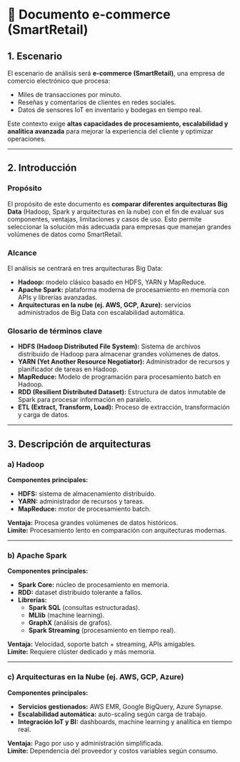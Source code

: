 # 📄 Documento e-commerce (SmartRetail)

## 1. Escenario
El escenario de análisis será **e-commerce (SmartRetail)**, una empresa de comercio electrónico que procesa:  

- Miles de transacciones por minuto.  
- Reseñas y comentarios de clientes en redes sociales.  
- Datos de sensores IoT en inventario y bodegas en tiempo real.  

Este contexto exige **altas capacidades de procesamiento, escalabilidad y analítica avanzada** para mejorar la experiencia del cliente y optimizar operaciones.  

---

## 2. Introducción  

### Propósito  
El propósito de este documento es **comparar diferentes arquitecturas Big Data** (Hadoop, Spark y arquitecturas en la nube) con el fin de evaluar sus componentes, ventajas, limitaciones y casos de uso. Esto permite seleccionar la solución más adecuada para empresas que manejan grandes volúmenes de datos como SmartRetail.  

### Alcance  
El análisis se centrará en tres arquitecturas Big Data:  

- **Hadoop:** modelo clásico basado en HDFS, YARN y MapReduce.  
- **Apache Spark:** plataforma moderna de procesamiento en memoria con APIs y librerías avanzadas.  
- **Arquitecturas en la nube (ej. AWS, GCP, Azure):** servicios administrados de Big Data con escalabilidad automática.  

### Glosario de términos clave  
- **HDFS (Hadoop Distributed File System):** Sistema de archivos distribuido de Hadoop para almacenar grandes volúmenes de datos.  
- **YARN (Yet Another Resource Negotiator):** Administrador de recursos y planificador de tareas en Hadoop.  
- **MapReduce:** Modelo de programación para procesamiento batch en Hadoop.  
- **RDD (Resilient Distributed Dataset):** Estructura de datos inmutable de Spark para procesar información en paralelo.  
- **ETL (Extract, Transform, Load):** Proceso de extracción, transformación y carga de datos.  

---

## 3. Descripción de arquitecturas  

### a) Hadoop  
**Componentes principales:**  
- **HDFS:** sistema de almacenamiento distribuido.  
- **YARN:** administrador de recursos y tareas.  
- **MapReduce:** motor de procesamiento batch.  

**Ventaja:** Procesa grandes volúmenes de datos históricos.  
**Limite:** Procesamiento lento en comparación con arquitecturas modernas.  

---

### b) Apache Spark  
**Componentes principales:**  
- **Spark Core:** núcleo de procesamiento en memoria.  
- **RDD:** dataset distribuido tolerante a fallos.  
- **Librerías:**  
  - **Spark SQL** (consultas estructuradas).  
  - **MLlib** (machine learning).  
  - **GraphX** (análisis de grafos).  
  - **Spark Streaming** (procesamiento en tiempo real).  

**Ventaja:** Velocidad, soporte batch + streaming, APIs amigables.  
**Limite:** Requiere clúster dedicado y más memoria.  

---

### c) Arquitecturas en la Nube (ej. AWS, GCP, Azure)  
**Componentes principales:**  
- **Servicios gestionados:** AWS EMR, Google BigQuery, Azure Synapse.  
- **Escalabilidad automática:** auto-scaling según carga de trabajo.  
- **Integración IoT y BI:** dashboards, machine learning y analítica en tiempo real.  

**Ventaja:** Pago por uso y administración simplificada.  
**Limite:** Dependencia del proveedor y costos variables según consumo.  

